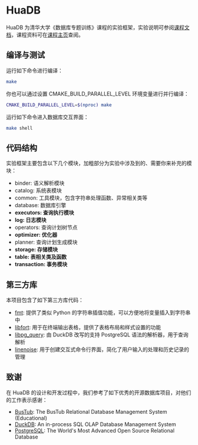 # HuaDB

HuaDB 为清华大学《数据库专题训练》课程的实验框架，实验说明可参阅[课程文档](https://thu-db.github.io/huadb-doc/)，课程资料可在[课程主页](https://dbgroup.cs.tsinghua.edu.cn/ligl/courses_cn.html)查阅。

## 编译与测试

运行如下命令进行编译：

```bash
make
```

你也可以通过设置 CMAKE_BUILD_PARALLEL_LEVEL 环境变量进行并行编译：

```bash
CMAKE_BUILD_PARALLEL_LEVEL=$(nproc) make
```

运行如下命令进入数据库交互界面：

```bash
make shell
```

## 代码结构

实验框架主要包含以下几个模块，加粗部分为实验中涉及到的、需要你来补充的模块：

-   binder: 语义解析模块
-   catalog: 系统表模块
-   common: 工具模块，包含字符串处理函数、异常相关类等
-   database: 数据库引擎
-   **executors: 查询执行模块**
-   **log: 日志模块**
-   operators: 查询计划树节点
-   **optimizer: 优化器**
-   planner: 查询计划生成模块
-   **storage: 存储模块**
-   **table: 表相关类及函数**
-   **transaction: 事务模块**

## 第三方库

本项目包含了如下第三方库代码：

- [fmt](https://github.com/fmtlib/fmt): 提供了类似 Python 的字符串插值功能，可以方便地将变量插入到字符串中
- [libfort](https://github.com/seleznevae/libfort): 用于在终端输出表格，提供了表格布局和样式设置的功能
- [libpg_query](https://github.com/duckdb/duckdb/tree/main/third_party/libpg_query): 由 DuckDB 改写的支持 PostgreSQL 语法的解析器，用于查询解析
- [linenoise](https://github.com/antirez/linenoise): 用于创建交互式命令行界面，简化了用户输入的处理和历史记录的管理

## 致谢

在 HuaDB 的设计和开发过程中，我们参考了如下优秀的开源数据库项目，对他们的工作表示感谢：

- [BusTub](https://github.com/cmu-db/bustub): The BusTub Relational Database Management System (Educational)
- [DuckDB](https://github.com/duckdb/duckdb): An in-process SQL OLAP Database Management System
- [PostgreSQL](https://github.com/postgres/postgres): The World's Most Advanced Open Source Relational Database

